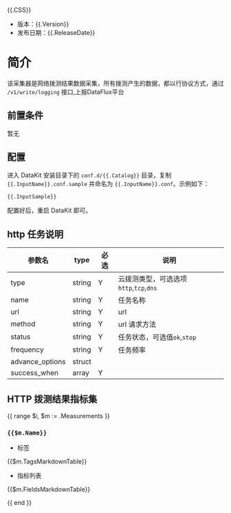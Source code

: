 {{.CSS}}

- 版本：{{.Version}}
- 发布日期：{{.ReleaseDate}}

# 简介

该采集器是网络拨测结果数据采集，所有拨测产生的数据，都以行协议方式，通过 `/v1/write/logging` 接口,上报DataFlux平台

## 前置条件

暂无

## 配置

进入 DataKit 安装目录下的 `conf.d/{{.Catalog}}` 目录，复制 `{{.InputName}}.conf.sample` 并命名为 `{{.InputName}}.conf`。示例如下：

```python
{{.InputSample}}
```

配置好后，重启 DataKit 即可。

##  http 任务说明 

|  参数名        |   type  | 必选  |          说明          |
|---------------|----------|----|------------------------|
| type          |  string  |  Y | 云拨测类型，可选选项`http`,`tcp`,`dns`  |
| name       |  string   |  Y | 任务名称|
| url       |  string   |  Y | url|
| method     |  string   |  Y | url 请求方法|
| status       |  string   |  Y | 任务状态，可选值`ok`,`stop`|
| frequency       |  string   |  Y | 任务频率|
| advance_options  |  struct   |   | |
| success_when       |  array   | Y  | |


##  HTTP 拨测结果指标集

{{ range $i, $m := .Measurements }}

### `{{$m.Name}}`

-  标签

{{$m.TagsMarkdownTable}}

- 指标列表

{{$m.FieldsMarkdownTable}}

{{ end }}
